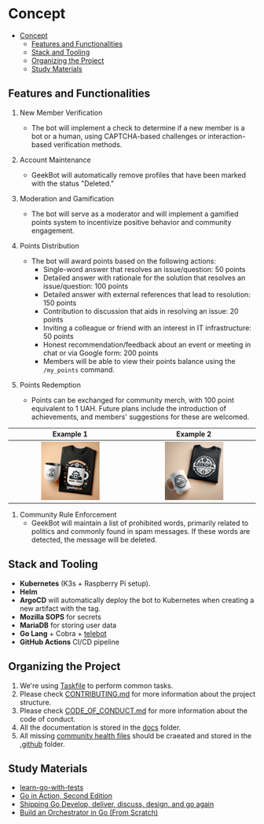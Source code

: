 # Concept

- [Concept](#concept)
  - [Features and Functionalities](#features-and-functionalities)
  - [Stack and Tooling](#stack-and-tooling)
  - [Organizing the Project](#organizing-the-project)
  - [Study Materials](#study-materials)

## Features and Functionalities

1. New Member Verification
    - The bot will implement a check to determine if a new member is a bot or a human, using CAPTCHA-based challenges or interaction-based verification methods.

2. Account Maintenance
    - GeekBot will automatically remove profiles that have been marked with the status "Deleted."

3. Moderation and Gamification
    - The bot will serve as a moderator and will implement a gamified points system to incentivize positive behavior and community engagement.

4. Points Distribution
    - The bot will award points based on the following actions:
        - Single-word answer that resolves an issue/question: 50 points
        - Detailed answer with rationale for the solution that resolves an issue/question: 100 points
        - Detailed answer with external references that lead to resolution: 150 points
        - Contribution to discussion that aids in resolving an issue: 20 points
        - Inviting a colleague or friend with an interest in IT infrastructure: 50 points
        - Honest recommendation/feedback about an event or meeting in chat or via Google form: 200 points
        - Members will be able to view their points balance using the `/my_points` command.

5. Points Redemption
    - Points can be exchanged for community merch, with 100 point equivalent to 1 UAH. Future plans include the introduction of achievements, and members' suggestions for these are welcomed.

<!-- markdownlint-disable MD033 -->
| Example 1 | Example 2 |
| :---: | :---: |
| <img src=../images/gift-1.png width="50%" /> | <img src=../images/gift-2.png width="50%" /> |
<!-- markdownlint-enable MD033 -->

1. Community Rule Enforcement
    - GeekBot will maintain a list of prohibited words, primarily related to politics and commonly found in spam messages. If these words are detected, the message will be deleted.

## Stack and Tooling

- **Kubernetes** (K3s + Raspberry Pi setup).
- **Helm**
- **ArgoCD** will automatically deploy the bot to Kubernetes when creating a new artifact with the tag.
- **Mozilla SOPS** for secrets
- **MariaDB** for storing user data
- **Go Lang** + Cobra + [telebot](https://github.com/tucnak/telebot)
- **GitHub Actions** CI/CD pipeline

## Organizing the Project

1. We're using [Taskfile](https://taskfile.dev/#/) to perform common tasks.
2. Please check [CONTRIBUTING.md](../CONTRIBUTING.md) for more information about the project structure.
3. Please check [CODE_OF_CONDUCT.md](../CODE_OF_CONDUCT.md) for more information about the code of conduct.
4. All the documentation is stored in the [docs](../docs) folder.
5. All missing [community health files](https://docs.github.com/en/communities/setting-up-your-project-for-healthy-contributions/creating-a-default-community-health-file) should be craeated and stored in the [.github](../.github) folder.

## Study Materials

- [learn-go-with-tests](https://quii.gitbook.io/learn-go-with-tests)
- [Go in Action, Second Edition](https://www.manning.com/books/go-in-action-second-edition)
- [Shipping Go Develop, deliver, discuss, design, and go again](https://www.manning.com/books/shipping-go)
- [Build an Orchestrator in Go (From Scratch)](https://www.manning.com/books/build-an-orchestrator-in-go-from-scratch)
